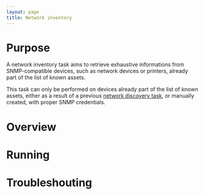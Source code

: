 ```yaml
---
layout: page
title: Network inventory
---
```


# Purpose

A network inventory task aims to retrieve exhaustive informations from
SNMP-compatible devices, such as network devices or printers, already part of
the list of known assets.

This task can only be performed on devices already part of the list of known
assets, either as a result of a previous [network discovery
task](networkdiscovery.html), or manually created, with proper SNMP
credentials.

# Overview

# Running

# Troubleshouting
